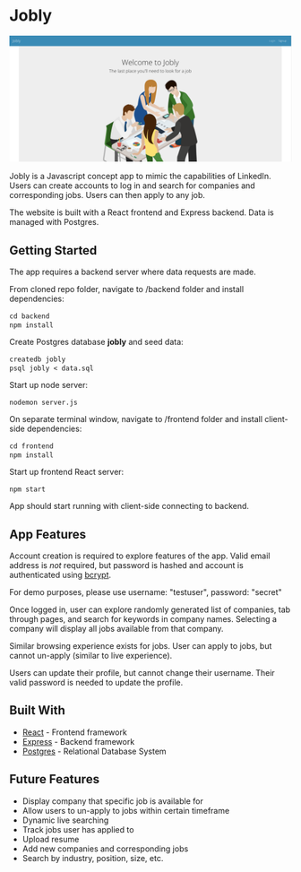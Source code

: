 # Jobly

![Jobly Snapshot](/jobly01.png?raw=true "Jobly Snapshot")

Jobly is a Javascript concept app to mimic the capabilities of LinkedIn. Users can create accounts to log in and search for companies and corresponding jobs. Users can then apply to any job.

The website is built with a React frontend and Express backend. Data is managed with Postgres.

## Getting Started

The app requires a backend server where data requests are made.

From cloned repo folder, navigate to /backend folder and install dependencies:

```
cd backend
npm install
```

Create Postgres database **jobly** and seed data:

```
createdb jobly
psql jobly < data.sql
```

Start up node server:

```
nodemon server.js
```

On separate terminal window, navigate to /frontend folder and install client-side dependencies:

```
cd frontend
npm install
```

Start up frontend React server:

```
npm start
```

App should start running with client-side connecting to backend.

## App Features

Account creation is required to explore features of the app. Valid email address is _not_ required, but password is hashed and account is authenticated using [bcrypt](https://www.npmjs.com/package/bcrypt).

For demo purposes, please use username: "testuser", password: "secret"

Once logged in, user can explore randomly generated list of companies, tab through pages, and search for keywords in company names. Selecting a company will display all jobs available from that company.

Similar browsing experience exists for jobs. User can apply to jobs, but cannot un-apply (similar to live experience).

Users can update their profile, but cannot change their username. Their valid password is needed to update the profile.

## Built With

- [React](https://reactjs.org/) - Frontend framework
- [Express](https://expressjs.com/) - Backend framework
- [Postgres](https://www.postgresql.org/) - Relational Database System

## Future Features

- Display company that specific job is available for
- Allow users to un-apply to jobs within certain timeframe
- Dynamic live searching
- Track jobs user has applied to
- Upload resume
- Add new companies and corresponding jobs
- Search by industry, position, size, etc.
